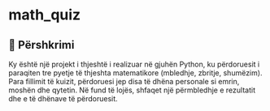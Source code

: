 # math_quiz
## 📌 Përshkrimi
Ky është një projekt i thjeshtë i realizuar në gjuhën Python, ku përdoruesit i paraqiten tre pyetje të thjeshta matematikore (mbledhje, zbritje, shumëzim). Para fillimit të kuizit, përdoruesi jep disa të dhëna personale si emrin, moshën dhe qytetin. Në fund të lojës, shfaqet një përmbledhje e rezultatit dhe e të dhënave të përdoruesit.
